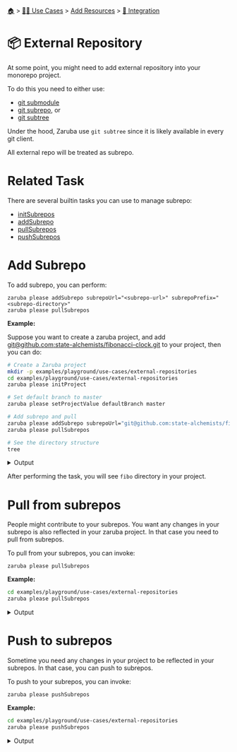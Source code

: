 <!--startTocHeader-->
[🏠](../../../README.md) > [👷🏽 Use Cases](../../README.md) > [Add Resources](../README.md) > [🧩 Integration](README.md)
# 📦 External Repository
<!--endTocHeader-->


At some point, you might need to add external repository into your monorepo project.

To do this you need to either use:

* [git submodule](https://git-scm.com/book/en/v2/Git-Tools-Submodules)
* [git subrepo](https://github.com/ingydotnet/git-subrepo), or
* [git subtree](https://www.atlassian.com/git/tutorials/git-subtree)

Under the hood, Zaruba use `git subtree` since it is likely available in every git client.

All external repo will be treated as subrepo.

# Related Task

There are several builtin tasks you can use to manage subrepo:

* [initSubrepos](../../../core-tasks/initSubrepos.md)
* [addSubrepo](../../../core-tasks/addSubrepo.md)
* [pullSubrepos](../../../core-tasks/pullSubrepos.md)
* [pushSubrepos](../../../core-tasks/pushSubrepos.md)


# Add Subrepo

To add subrepo, you can perform:

```
zaruba please addSubrepo subrepoUrl="<subrepo-url>" subrepoPrefix="<subrepo-directory>" 
zaruba please pullSubrepos 

```

__Example:__

Suppose you want to create a zaruba project, and add [git@github.com:state-alchemists/fibonacci-clock.git](https://github.com/state-alchemists/fibonacci-clock) to your project, then you can do:

<!--startCode-->
```bash
# Create a Zaruba project
mkdir -p examples/playground/use-cases/external-repositories
cd examples/playground/use-cases/external-repositories
zaruba please initProject

# Set default branch to master
zaruba please setProjectValue defaultBranch master

# Add subrepo and pull
zaruba please addSubrepo subrepoUrl="git@github.com:state-alchemists/fibonacci-clock.git" subrepoPrefix="fibo" 
zaruba please pullSubrepos 

# See the directory structure
tree
```
 
<details>
<summary>Output</summary>
 
```````
💀 🔎 Job Starting...
         Elapsed Time: 2.253µs
         Current Time: 17:35:57
💀 🏁 Run 🚧 'initProject' command on /home/gofrendi/zaruba/docs/examples/playground/use-cases/external-repositories
💀    🚀 initProject          🚧 17:35:57.19  Initialized empty Git repository in /home/gofrendi/zaruba/docs/examples/playground/use-cases/external-repositories/.git/
💀    🚀 initProject          🚧 17:35:57.197 🎉🎉🎉
💀    🚀 initProject          🚧 17:35:57.197 Project created
💀 🎉 Successfully running 🚧 'initProject' command
💀 🔎 Job Running...
         Elapsed Time: 119.672424ms
         Current Time: 17:35:57
💀 🎉 🎉🎉🎉🎉🎉🎉🎉🎉🎉🎉🎉
💀 🎉 Job Complete!!! 🎉🎉🎉
💀 🔥 Terminating
💀 🔎 Job Ended...
         Elapsed Time: 321.552513ms
         Current Time: 17:35:57
zaruba please initProject  
zaruba please setProjectValue defaultBranch master -e '/home/gofrendi/zaruba/docs/examples/playground/use-cases/external-repositories/.env' -v '/home/gofrendi/zaruba/docs/examples/playground/use-cases/external-repositories/default.values.yaml'
🔥 Command   : zaruba please
🔥 Arguments : ["setProjectValue","defaultBranch","master"]
🔥 Stderr    : value of input variable 'variableName' does not match '^.+$': 
💀 🔎 Job Starting...
         Elapsed Time: 1.125µs
         Current Time: 17:35:57
💀 🏁 Run 🔎 'zrbIsProject' command on /home/gofrendi/zaruba/docs/examples/playground/use-cases/external-repositories
💀    🚀 zrbIsProject         🔎 17:35:57.878 Current directory is a valid zaruba project
💀 🎉 Successfully running 🔎 'zrbIsProject' command
💀 🏁 Run 🥂 'addSubrepo' command on /home/gofrendi/zaruba/docs/examples/playground/use-cases/external-repositories
💀    🚀 addSubrepo           🥂 17:35:57.995 🎉🎉🎉
💀    🚀 addSubrepo           🥂 17:35:57.995 Subrepo fibo has been added
💀 🎉 Successfully running 🥂 'addSubrepo' command
💀 🔎 Job Running...
         Elapsed Time: 223.215454ms
         Current Time: 17:35:58
💀 🎉 🎉🎉🎉🎉🎉🎉🎉🎉🎉🎉🎉
💀 🎉 Job Complete!!! 🎉🎉🎉
💀 🔥 Terminating
💀 🔎 Job Ended...
         Elapsed Time: 423.975534ms
         Current Time: 17:35:58
zaruba please addSubrepo -e '/home/gofrendi/zaruba/docs/examples/playground/use-cases/external-repositories/.env' -v 'subrepoUrl=git@github.com:state-alchemists/fibonacci-clock.git' -v 'subrepoPrefix=fibo' -v '/home/gofrendi/zaruba/docs/examples/playground/use-cases/external-repositories/default.values.yaml'
💀 🔎 Job Starting...
         Elapsed Time: 967ns
         Current Time: 17:35:58
💀 🏁 Run 🔎 'zrbIsProject' command on /home/gofrendi/zaruba/docs/examples/playground/use-cases/external-repositories
💀 🏁 Run 🔍 'zrbIsValidSubrepos' command on /home/gofrendi/zaruba/docs/examples/playground/use-cases/external-repositories
💀    🚀 zrbIsProject         🔎 17:35:58.479 Current directory is a valid zaruba project
💀    🚀 zrbIsValidSubrepos   🔍 17:35:58.48  All Subrepos are valid
💀 🎉 Successfully running 🔍 'zrbIsValidSubrepos' command
💀 🎉 Successfully running 🔎 'zrbIsProject' command
💀 🏁 Run 📦 'initSubrepos' command on /home/gofrendi/zaruba/docs/examples/playground/use-cases/external-repositories
💀    🚀 initSubrepos         📦 17:35:58.742 fibo origin is not exist
💀    🚀 initSubrepos         📦 17:35:58.752 [master (root-commit) e4e992f] 💀 Save works before pulling from git@github.com:state-alchemists/fibonacci-clock.git
💀    🚀 initSubrepos         📦 17:35:58.752  3 files changed, 92 insertions(+)
💀    🚀 initSubrepos         📦 17:35:58.752  create mode 100644 .gitignore
💀    🚀 initSubrepos         📦 17:35:58.752  create mode 100644 default.values.yaml
💀    🚀 initSubrepos         📦 17:35:58.752  create mode 100644 index.zaruba.yaml
💀    🚀 initSubrepos         📦 17:35:58.778 git fetch fibo master
💀 🔥 🚀 initSubrepos         📦 17:36:02.207 warning: no common commits
💀 🔥 🚀 initSubrepos         📦 17:36:02.679 From github.com:state-alchemists/fibonacci-clock
💀 🔥 🚀 initSubrepos         📦 17:36:02.679  * branch            master     -> FETCH_HEAD
💀 🔥 🚀 initSubrepos         📦 17:36:02.679  * [new branch]      master     -> fibo/master
💀 🔥 🚀 initSubrepos         📦 17:36:02.697 Added dir 'fibo'
💀 🔥 🚀 initSubrepos         📦 17:36:05.475 From github.com:state-alchemists/fibonacci-clock
💀 🔥 🚀 initSubrepos         📦 17:36:05.475  * branch            master     -> FETCH_HEAD
💀 🔥 🚀 initSubrepos         📦 17:36:08.685 From github.com:state-alchemists/fibonacci-clock
💀 🔥 🚀 initSubrepos         📦 17:36:08.685  * branch            master     -> FETCH_HEAD
💀    🚀 initSubrepos         📦 17:36:08.998 Already up to date.
💀    🚀 initSubrepos         📦 17:36:08.999 🎉🎉🎉
💀    🚀 initSubrepos         📦 17:36:08.999 Subrepos Initialized
💀 🎉 Successfully running 📦 'initSubrepos' command
💀 🏁 Run 🔽 'pullSubrepos' command on /home/gofrendi/zaruba/docs/examples/playground/use-cases/external-repositories
💀    🚀 pullSubrepos         🔽 17:36:09.137 On branch master
💀    🚀 pullSubrepos         🔽 17:36:09.137 nothing to commit, working tree clean
💀 🔥 🚀 pullSubrepos         🔽 17:36:13.5   From github.com:state-alchemists/fibonacci-clock
💀 🔥 🚀 pullSubrepos         🔽 17:36:13.5    * branch            master     -> FETCH_HEAD
💀    🚀 pullSubrepos         🔽 17:36:13.791 Already up to date.
💀    🚀 pullSubrepos         🔽 17:36:13.791 🎉🎉🎉
💀    🚀 pullSubrepos         🔽 17:36:13.791 Subrepos pulled
💀 🎉 Successfully running 🔽 'pullSubrepos' command
💀 🔎 Job Running...
         Elapsed Time: 15.419537962s
         Current Time: 17:36:13
💀 🎉 🎉🎉🎉🎉🎉🎉🎉🎉🎉🎉🎉
💀 🎉 Job Complete!!! 🎉🎉🎉
💀 🔥 Terminating
💀 🔎 Job Ended...
         Elapsed Time: 15.62131473s
         Current Time: 17:36:14
zaruba please pullSubrepos -e '/home/gofrendi/zaruba/docs/examples/playground/use-cases/external-repositories/.env' -v '/home/gofrendi/zaruba/docs/examples/playground/use-cases/external-repositories/default.values.yaml'
.
├── default.values.yaml
├── fibo
│   ├── Dockerfile
│   ├── README.md
│   ├── bootstrap.unity.css
│   ├── index.css
│   ├── index.html
│   ├── index.js
│   ├── jquery.js
│   ├── sample.env
│   └── start.sh
├── index.zaruba.yaml
└── log.zaruba.csv

1 directory, 12 files
```````
</details>
<!--endCode-->

After performing the task, you will see `fibo` directory in your project.

# Pull from subrepos

People might contribute to your subrepos. You want any changes in your subrepo is also reflected in your zaruba project. In that case you need to pull from subrepos.

To pull from your subrepos, you can invoke:

```
zaruba please pullSubrepos
```

__Example:__

<!--startCode-->
```bash
cd examples/playground/use-cases/external-repositories
zaruba please pullSubrepos
```
 
<details>
<summary>Output</summary>
 
```````
💀 🔎 Job Starting...
         Elapsed Time: 1.078µs
         Current Time: 17:36:14
💀 🏁 Run 🔍 'zrbIsValidSubrepos' command on /home/gofrendi/zaruba/docs/examples/playground/use-cases/external-repositories
💀 🏁 Run 🔎 'zrbIsProject' command on /home/gofrendi/zaruba/docs/examples/playground/use-cases/external-repositories
💀 🎉 Successfully running 🔎 'zrbIsProject' command
💀 🎉 Successfully running 🔍 'zrbIsValidSubrepos' command
💀 🏁 Run 📦 'initSubrepos' command on /home/gofrendi/zaruba/docs/examples/playground/use-cases/external-repositories
💀    🚀 initSubrepos         📦 17:36:14.581 🎉🎉🎉
💀    🚀 initSubrepos         📦 17:36:14.581 Subrepos Initialized
💀 🎉 Successfully running 📦 'initSubrepos' command
💀 🏁 Run 🔽 'pullSubrepos' command on /home/gofrendi/zaruba/docs/examples/playground/use-cases/external-repositories
💀    🚀 pullSubrepos         🔽 17:36:14.702 On branch master
💀    🚀 pullSubrepos         🔽 17:36:14.702 nothing to commit, working tree clean
💀 🔥 🚀 pullSubrepos         🔽 17:36:17.919 From github.com:state-alchemists/fibonacci-clock
💀 🔥 🚀 pullSubrepos         🔽 17:36:17.919  * branch            master     -> FETCH_HEAD
💀    🚀 pullSubrepos         🔽 17:36:18.206 Already up to date.
💀    🚀 pullSubrepos         🔽 17:36:18.206 🎉🎉🎉
💀    🚀 pullSubrepos         🔽 17:36:18.206 Subrepos pulled
💀 🎉 Successfully running 🔽 'pullSubrepos' command
💀 🔎 Job Running...
         Elapsed Time: 3.994233718s
         Current Time: 17:36:18
💀 🎉 🎉🎉🎉🎉🎉🎉🎉🎉🎉🎉🎉
💀 🎉 Job Complete!!! 🎉🎉🎉
💀 🔥 Terminating
💀 🔎 Job Ended...
         Elapsed Time: 4.195639792s
         Current Time: 17:36:18
zaruba please pullSubrepos -e '/home/gofrendi/zaruba/docs/examples/playground/use-cases/external-repositories/.env' -v '/home/gofrendi/zaruba/docs/examples/playground/use-cases/external-repositories/default.values.yaml'
```````
</details>
<!--endCode-->

# Push to subrepos

Sometime you need any changes in your project to be reflected in your subrepos. In that case, you can push to subrepos.

To push to your subrepos, you can invoke:

```
zaruba please pushSubrepos
```

__Example:__

<!--startCode-->
```bash
cd examples/playground/use-cases/external-repositories
zaruba please pushSubrepos
```
 
<details>
<summary>Output</summary>
 
```````
💀 🔎 Job Starting...
         Elapsed Time: 1.567µs
         Current Time: 17:36:18
💀 🏁 Run 🔗 'updateProjectLinks' command on /home/gofrendi/zaruba/docs/examples/playground/use-cases/external-repositories
💀 🏁 Run 🔎 'zrbIsProject' command on /home/gofrendi/zaruba/docs/examples/playground/use-cases/external-repositories
💀 🏁 Run 🔍 'zrbIsValidSubrepos' command on /home/gofrendi/zaruba/docs/examples/playground/use-cases/external-repositories
💀    🚀 updateProjectLinks   🔗 17:36:18.769 🎉🎉🎉
💀    🚀 updateProjectLinks   🔗 17:36:18.769 Links updated
💀    🚀 zrbIsProject         🔎 17:36:18.769 Current directory is a valid zaruba project
💀    🚀 zrbIsValidSubrepos   🔍 17:36:18.77  All Subrepos are valid
💀 🎉 Successfully running 🔎 'zrbIsProject' command
💀 🎉 Successfully running 🔗 'updateProjectLinks' command
💀 🎉 Successfully running 🔍 'zrbIsValidSubrepos' command
💀 🏁 Run 📦 'initSubrepos' command on /home/gofrendi/zaruba/docs/examples/playground/use-cases/external-repositories
💀    🚀 initSubrepos         📦 17:36:19.028 🎉🎉🎉
💀    🚀 initSubrepos         📦 17:36:19.028 Subrepos Initialized
💀 🎉 Successfully running 📦 'initSubrepos' command
💀 🏁 Run 🔼 'pushSubrepos' command on /home/gofrendi/zaruba/docs/examples/playground/use-cases/external-repositories
💀    🚀 pushSubrepos         🔼 17:36:19.152 On branch master
💀    🚀 pushSubrepos         🔼 17:36:19.152 nothing to commit, working tree clean
💀    🚀 pushSubrepos         🔼 17:36:19.172 git push using:  fibo master
💀 🔥 🚀 pushSubrepos         🔼 17:36:22.438 1/3 (0) [0]2/3 (0) [0]3/3 (0) [0]3/3 (1) [1]3/3 (1) [2]Everything up-to-date
💀    🚀 pushSubrepos         🔼 17:36:22.438 🎉🎉🎉
💀    🚀 pushSubrepos         🔼 17:36:22.438 Subrepos pushed
💀 🎉 Successfully running 🔼 'pushSubrepos' command
💀 🔎 Job Running...
         Elapsed Time: 3.780113214s
         Current Time: 17:36:22
💀 🎉 🎉🎉🎉🎉🎉🎉🎉🎉🎉🎉🎉
💀 🎉 Job Complete!!! 🎉🎉🎉
💀 🔥 Terminating
💀 🔎 Job Ended...
         Elapsed Time: 3.98218539s
         Current Time: 17:36:22
zaruba please pushSubrepos -e '/home/gofrendi/zaruba/docs/examples/playground/use-cases/external-repositories/.env' -v '/home/gofrendi/zaruba/docs/examples/playground/use-cases/external-repositories/default.values.yaml'
```````
</details>
<!--endCode-->


<!--startTocSubTopic-->
<!--endTocSubTopic-->